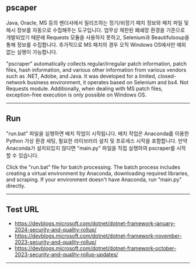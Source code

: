 ## pscaper
Java, Oracle, MS 등의 벤더사에서 릴리즈하는 정기/비정기 패치 정보와 패치 파일 및 해시 정보를 자동으로 수집해주는 도구입니다.
업무상 제한된 폐쇄망 환경을 기준으로 개발되었기 때문에 Requests 모듈을 사용하지 못하고, Selenium과 Beautifulsoup을 통해 정보를 수집합니다.
추가적으로 MS 패치의 경우 오직 Windows OS에서만 예외 없는 실행이 가능합니다.
    
    
"pscraper" automatically collects regular/irregular patch information, patch files, hash information, and various other information from various vendors such as .NET, Adobe, and Java. It was developed for a limited, closed-network business environment, it operates based on Selenium and bs4. Not Requests module. Additionally, when dealing with MS patch files, exception-free execution is only possible on Windows OS.

---

## Run
"run.bat" 파일을 실행하면 배치 작업이 시작됩니다.
배치 작업은 Anaconda를 이용한 Python 가상 환경 세팅, 필요한 라이브러리 설치 및 프로세스 시작을 포함합니다.
만약 Anaconda가 설치되있지 않다면 "main.py" 파일을 직접 실행하여 pscraper를 시작할 수 있습니다.
    

Click the "run.bat" file for batch processing.
The batch process includes creating a virtual environment by Anaconda, downloading required libraries, and scraping.
If your environment doesn't have Anaconda, run "main.py" directly.

---

## Test URL 
- https://devblogs.microsoft.com/dotnet/dotnet-framework-january-2024-security-and-quality-rollup/
- https://devblogs.microsoft.com/dotnet/dotnet-framework-november-2023-security-and-quality-rollup/
- https://devblogs.microsoft.com/dotnet/dotnet-framework-october-2023-security-and-quality-rollup-updates/

---

